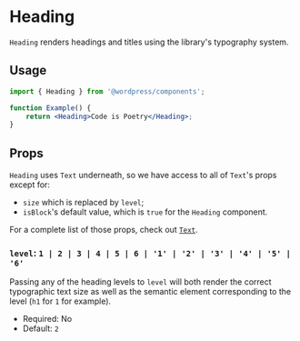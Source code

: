 # Heading

`Heading` renders headings and titles using the library's typography system.

## Usage

```jsx
import { Heading } from '@wordpress/components';

function Example() {
	return <Heading>Code is Poetry</Heading>;
}
```

## Props

`Heading` uses `Text` underneath, so we have access to all of `Text`'s props except for:

- `size` which is replaced by `level`;
- `isBlock`'s default value, which is `true` for the `Heading` component.

For a complete list of those props, check out [`Text`](/packages/components/src/text/README.md#props).

### `level`: `1 | 2 | 3 | 4 | 5 | 6 | '1' | '2' | '3' | '4' | '5' | '6'`

Passing any of the heading levels to `level` will both render the correct typographic text size as well as the semantic element corresponding to the level (`h1` for `1` for example).

-   Required: No
-   Default: `2`
